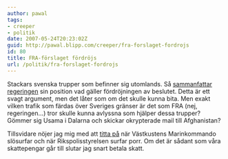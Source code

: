 ```yaml
---
author: pawal
tags:
- creeper
- politik
date: 2007-05-24T20:23:02Z
guid: http://pawal.blipp.com/creeper/fra-forslaget-fordrojs
id: 80
title: FRA-förslaget fördröjs
url: /politik/fra-forslaget-fordrojs
---
```


Stackars svenska trupper som befinner sig utomlands. Så <a
href="http://www.dn.se/DNet/jsp/polopoly.jsp?d=1042&a=653666">sammanfattar
regeringen</a> sin position vad gäller fördröjningen av
beslutet. Detta är ett svagt argument, men det låter som om det skulle
kunna bita. Men exakt vilken trafik som färdas över Sveriges gränser
är det som FRA (nej, regeringen...) tror skulle kunna avlyssna som
hjälper dessa trupper? Gömmer sig Usama i Dalarna och skickar
okrypterade mail till Afghanistan?

Tillsvidare nöjer jag mig med att <a
href="https://www.gnuheter.com/creeper/senaste">titta på</a> när
Västkustens Marinkommando slösurfar och när Rikspolisstyrelsen surfar
porr. Om det är sådant som våra skattepengar går till slutar jag snart
betala skatt.